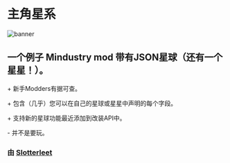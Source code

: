 # 主角星系
![banner](icon.png)

## 一个例子 Mindustry mod 带有JSON星球（还有一个星星！）。

\+ 新手Modders有据可查。

\+ 包含（几乎）您可以在自己的星球或星星中声明的每个字段。

\+ 支持新的星球功能最近添加到改装API中。

\- 并不是要玩。

### 由 [Slotterleet](https://github.com/Slotterleet/)

